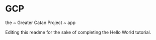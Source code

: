 # GCP
the ~ Greater Catan Project ~ app

Editing this readme for the sake of completing the Hello World tutorial.
